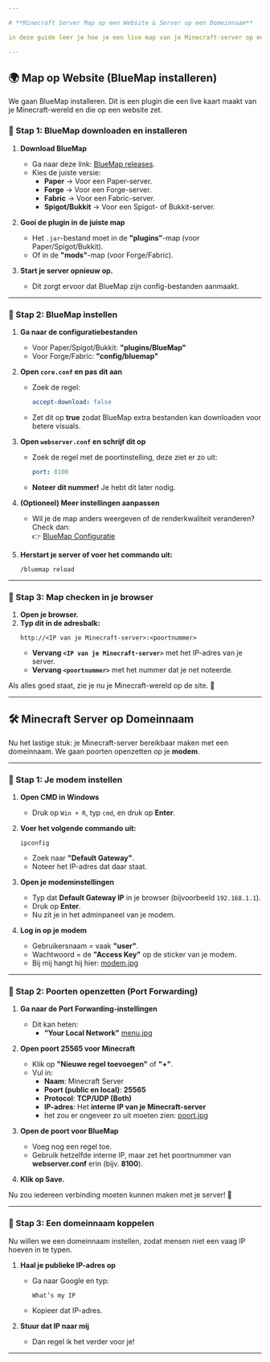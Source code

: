 ```yaml
---

# **Minecraft Server Map op een Website & Server op een Domeinnaam**  

in deze guide leer je hoe je een live map van je Minecraft-server op een website zet en hoe je je server bereikbaar maakt met een domeinnaam.  

---  
```


## **🌍 Map op Website (BlueMap installeren)**  

We gaan BlueMap installeren. Dit is een plugin die een live kaart maakt van je Minecraft-wereld en die op een website zet.  

### **🔹 Stap 1: BlueMap downloaden en installeren**  

1. **Download BlueMap**  
   - Ga naar deze link: [BlueMap releases](https://github.com/BlueMap-Minecraft/BlueMap/releases).  
   - Kies de juiste versie:  
     - **Paper** → Voor een Paper-server.  
     - **Forge** → Voor een Forge-server.  
     - **Fabric** → Voor een Fabric-server.  
     - **Spigot/Bukkit** → Voor een Spigot- of Bukkit-server.  

2. **Gooi de plugin in de juiste map**  
   - Het `.jar`-bestand moet in de **"plugins"**-map (voor Paper/Spigot/Bukkit).  
   - Of in de **"mods"**-map (voor Forge/Fabric).  

3. **Start je server opnieuw op.**  
   - Dit zorgt ervoor dat BlueMap zijn config-bestanden aanmaakt.  

---

### **🔹 Stap 2: BlueMap instellen**  

1. **Ga naar de configuratiebestanden**  
   - Voor Paper/Spigot/Bukkit: **"plugins/BlueMap"**  
   - Voor Forge/Fabric: **"config/bluemap"**  

2. **Open `core.conf` en pas dit aan**  
   - Zoek de regel:  
     ```yaml
     accept-download: false
     ```  
   - Zet dit op **true** zodat BlueMap extra bestanden kan downloaden voor betere visuals.  

3. **Open `webserver.conf` en schrijf dit op**  
   - Zoek de regel met de poortinstelling, deze ziet er zo uit:  
     ```yaml
     port: 8100
     ```  
   - **Noteer dit nummer!** Je hebt dit later nodig.  

4. **(Optioneel) Meer instellingen aanpassen**  
   - Wil je de map anders weergeven of de renderkwaliteit veranderen? Check dan:  
     👉 [BlueMap Configuratie](https://bluemap.bluecolored.de/wiki/Configuration)  

5. **Herstart je server of voer het commando uit:**  
   ```
   /bluemap reload
   ```  

---

### **🔹 Stap 3: Map checken in je browser**  

1. **Open je browser.**  
2. **Typ dit in de adresbalk:**  
   ```
   http://<IP van je Minecraft-server>:<poortnummer>
   ```
   - **Vervang `<IP van je Minecraft-server>`** met het IP-adres van je server.  
   - **Vervang `<poortnummer>`** met het nummer dat je net noteerde.  

Als alles goed staat, zie je nu je Minecraft-wereld op de site. 🎉  

---

## **🛠️ Minecraft Server op Domeinnaam**  

Nu het lastige stuk: je Minecraft-server bereikbaar maken met een domeinnaam. We gaan poorten openzetten op je **modem**.  

---

### **🔹 Stap 1: Je modem instellen**  

1. **Open CMD in Windows**  
   - Druk op `Win + R`, typ `cmd`, en druk op **Enter**.  

2. **Voer het volgende commando uit:**  
   ```
   ipconfig
   ```
   - Zoek naar **"Default Gateway"**.  
   - Noteer het IP-adres dat daar staat.  

3. **Open je modeminstellingen**  
   - Typ dat **Default Gateway IP** in je browser (bijvoorbeeld `192.168.1.1`).  
   - Druk op **Enter**.  
   - Nu zit je in het adminpaneel van je modem.  

4. **Log in op je modem**  
   - Gebruikersnaam = vaak **"user"**.  
   - Wachtwoord = de **"Access Key"** op de sticker van je modem.
   - Bij mij hangt hij hier: [modem.jpg](modem.jpg)

---

### **🔹 Stap 2: Poorten openzetten (Port Forwarding)**  

1. **Ga naar de Port Forwarding-instellingen**  
   - Dit kan heten:  
     - **"Your Local Network"**
   [menu.jpg](menu.jpg)

2. **Open poort 25565 voor Minecraft**  
   - Klik op **"Nieuwe regel toevoegen"** of **"+"**.  
   - Vul in:  
     - **Naam**: Minecraft Server  
     - **Poort (public en local)**: **25565**  
     - **Protocol**: **TCP/UDP (Both)**  
     - **IP-adres**: Het **interne IP van je Minecraft-server**
     - het zou er ongeveer zo uit moeten zien:
   [poort.jpg](poort.jpg)

3. **Open de poort voor BlueMap**  
   - Voeg nog een regel toe.  
   - Gebruik hetzelfde interne IP, maar zet het poortnummer van **webserver.conf** erin (bijv. **8100**).  

4. **Klik op Save.**  

Nu zou iedereen verbinding moeten kunnen maken met je server! 🚀  

---

### **🔹 Stap 3: Een domeinnaam koppelen**  

Nu willen we een domeinnaam instellen, zodat mensen niet een vaag IP hoeven in te typen.  

1. **Haal je publieke IP-adres op**  
   - Ga naar Google en typ:  
     ```
     What’s my IP
     ```
   - Kopieer dat IP-adres.  

2. **Stuur dat IP naar mij**  
   - Dan regel ik het verder voor je!  

---
